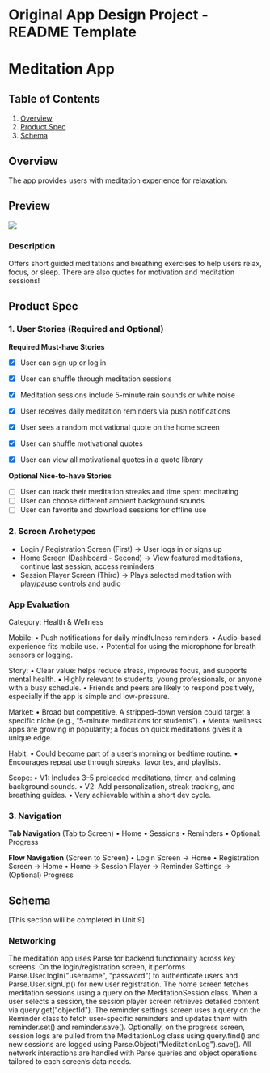 Original App Design Project - README Template
===

# Meditation App

## Table of Contents

1. [Overview](#Overview)
2. [Product Spec](#Product-Spec)
3. [Schema](#Schema)

## Overview

The app provides users with meditation experience for relaxation. 

## Preview

<div>
    <a href="https://www.loom.com/share/146d48910fd4422381c805cc20e36dc4">
    </a>
    <a href="https://www.loom.com/share/146d48910fd4422381c805cc20e36dc4">
      <img style="max-width:300px;" src="https://cdn.loom.com/sessions/thumbnails/146d48910fd4422381c805cc20e36dc4-882deda9d5e89cb9-full-play.gif">
    </a>
  </div>

### Description

Offers short guided meditations and breathing exercises to help users relax, focus, or sleep. There are also quotes for motivation and meditation sessions!

## Product Spec

### 1. User Stories (Required and Optional)

**Required Must-have Stories**
- [X] User can sign up or log in
- [X] User can shuffle through meditation sessions
- [X] Meditation sessions include 5-minute rain sounds or white noise
- [X] User receives daily meditation reminders via push notifications
- [X] User sees a random motivational quote on the home screen
- [X] User can shuffle motivational quotes
- [X] User can view all motivational quotes in a quote library


**Optional Nice-to-have Stories**
- [ ] User can track their meditation streaks and time spent meditating
- [ ] User can choose different ambient background sounds
- [ ] User can favorite and download sessions for offline use

### 2. Screen Archetypes

- Login / Registration Screen (First)
→ User logs in or signs up
- Home Screen (Dashboard - Second)
→ View featured meditations, continue last session, access reminders
- Session Player Screen (Third)
→ Plays selected meditation with play/pause controls and audio


### App Evaluation

Category: Health & Wellness

Mobile:
	•	Push notifications for daily mindfulness reminders.
	•	Audio-based experience fits mobile use.
	•	Potential for using the microphone for breath sensors or logging.

Story:
	•	Clear value: helps reduce stress, improves focus, and supports mental health.
	•	Highly relevant to students, young professionals, or anyone with a busy schedule.
	•	Friends and peers are likely to respond positively, especially if the app is simple and low-pressure.

Market:
	•	Broad but competitive. A stripped-down version could target a specific niche (e.g., “5-minute meditations for students”).
	•	Mental wellness apps are growing in popularity; a focus on quick meditations gives it a unique edge.

Habit:
	•	Could become part of a user’s morning or bedtime routine.
	•	Encourages repeat use through streaks, favorites, and playlists.

Scope:
	•	V1: Includes 3–5 preloaded meditations, timer, and calming background sounds.
	•	V2: Add personalization, streak tracking, and breathing guides.
	•	Very achievable within a short dev cycle.
    



### 3. Navigation

**Tab Navigation** (Tab to Screen)
	•	Home
	•	Sessions
	•	Reminders
	•	Optional: Progress

**Flow Navigation** (Screen to Screen)
	•	Login Screen
→ Home
	•	Registration Screen
→ Home
	•	Home
→ Session Player
→ Reminder Settings
→ (Optional) Progress


## Schema 

[This section will be completed in Unit 9]

### Networking
The meditation app uses Parse for backend functionality across key screens. On the login/registration screen, it performs Parse.User.logIn("username", "password") to authenticate users and Parse.User.signUp() for new user registration. The home screen fetches meditation sessions using a query on the MeditationSession class. When a user selects a session, the session player screen retrieves detailed content via query.get("objectId"). The reminder settings screen uses a query on the Reminder class to fetch user-specific reminders and updates them with reminder.set() and reminder.save(). Optionally, on the progress screen, session logs are pulled from the MeditationLog class using query.find() and new sessions are logged using Parse.Object("MeditationLog").save(). All network interactions are handled with Parse queries and object operations tailored to each screen’s data needs.
